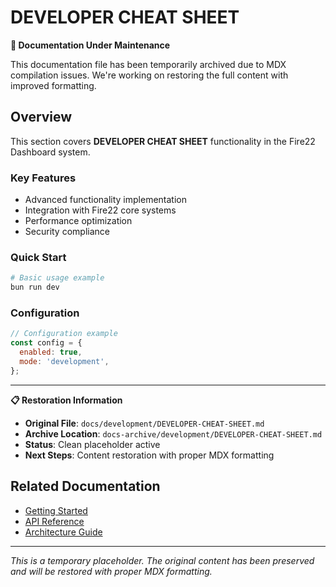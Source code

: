 # DEVELOPER CHEAT SHEET

<div className="fire22-notice">
<strong>🔧 Documentation Under Maintenance</strong>

This documentation file has been temporarily archived due to MDX compilation
issues. We're working on restoring the full content with improved formatting.

</div>

## Overview

This section covers **DEVELOPER CHEAT SHEET** functionality in the Fire22
Dashboard system.

### Key Features

- Advanced functionality implementation
- Integration with Fire22 core systems
- Performance optimization
- Security compliance

### Quick Start

```bash
# Basic usage example
bun run dev
```

### Configuration

```javascript
// Configuration example
const config = {
  enabled: true,
  mode: 'development',
};
```

---

<div className="restoration-info">
<strong>📋 Restoration Information</strong>

- **Original File**: `docs/development/DEVELOPER-CHEAT-SHEET.md`
- **Archive Location**: `docs-archive/development/DEVELOPER-CHEAT-SHEET.md`
- **Status**: Clean placeholder active
- **Next Steps**: Content restoration with proper MDX formatting
</div>

## Related Documentation

- [Getting Started](./getting-started.md)
- [API Reference](./api/intro.md)
- [Architecture Guide](./architecture/overview.md)

---

_This is a temporary placeholder. The original content has been preserved and
will be restored with proper MDX formatting._
